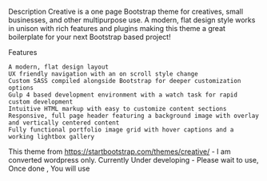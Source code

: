 
Description
Creative is a one page Bootstrap theme for creatives, small businesses, and other multipurpose use. A modern, flat design style works in unison with rich features and plugins making this theme a great boilerplate for your next Bootstrap based project!

Features

    A modern, flat design layout
    UX friendly navigation with an on scroll style change
    Custom SASS compiled alongside Bootstrap for deeper customization options
    Gulp 4 based development environment with a watch task for rapid custom development
    Intuitive HTML markup with easy to customize content sections
    Responsive, full page header featuring a background image with overlay and vertically centered content
    Fully functional portfolio image grid with hover captions and a working lightbox gallery

This theme from https://startbootstrap.com/themes/creative/ - I am converted wordpress only. 
Currently Under developing - Please wait to use, Once done , You will use